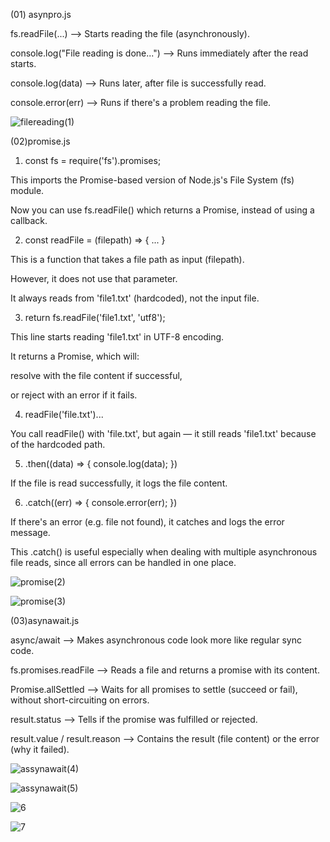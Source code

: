 (01) asynpro.js

fs.readFile(...) --> Starts reading the file (asynchronously).

console.log("File reading is done...")	--> Runs immediately after the read starts.

console.log(data) -->	Runs later, after file is successfully read.

console.error(err) -->	Runs if there's a problem reading the file.

![filereading(1)](https://github.com/user-attachments/assets/a0a36a07-02b2-47f0-bf2c-8dba57119b8d)

(02)promise.js

1. const fs = require('fs').promises;
   
This imports the Promise-based version of Node.js's File System (fs) module.

Now you can use fs.readFile() which returns a Promise, instead of using a callback.

2. const readFile = (filepath) => { ... }
   
This is a function that takes a file path as input (filepath).

However, it does not use that parameter.

It always reads from 'file1.txt' (hardcoded), not the input file.

3. return fs.readFile('file1.txt', 'utf8');
   
This line starts reading 'file1.txt' in UTF-8 encoding.

It returns a Promise, which will:

resolve with the file content if successful,

or reject with an error if it fails.

4. readFile('file.txt')...
   
You call readFile() with 'file.txt', but again — it still reads 'file1.txt' because of the hardcoded path.

5. .then((data) => { console.log(data); })
   
If the file is read successfully, it logs the file content.

6. .catch((err) => { console.error(err); })
   
If there's an error (e.g. file not found), it catches and logs the error message.

This .catch() is useful especially when dealing with multiple asynchronous file reads, since all errors can be handled in one place.

![promise(2)](https://github.com/user-attachments/assets/1602888d-7a5b-4dc2-8853-0612762c9355)

![promise(3)](https://github.com/user-attachments/assets/70fb9341-d086-44d2-89c9-55ae4b762e98)

(03)asynawait.js

async/await	--> Makes asynchronous code look more like regular sync code.

fs.promises.readFile -->	Reads a file and returns a promise with its content.

Promise.allSettled -->	Waits for all promises to settle (succeed or fail), without short-circuiting on errors.

result.status -->	Tells if the promise was fulfilled or rejected.

result.value / result.reason -->	Contains the result (file content) or the error (why it failed).

![assynawait(4)](https://github.com/user-attachments/assets/988c64d6-f698-41eb-9d7a-f5baee125208)

![assynawait(5)](https://github.com/user-attachments/assets/898bdacd-1ba0-4cd4-bce7-9b13cefe1f33)

![6](https://github.com/user-attachments/assets/b99ea91b-e1a2-47ca-ba3e-bfa640d7dac0)

![7](https://github.com/user-attachments/assets/7da506c5-1cdd-47ab-b226-3835ddc94cd7)





